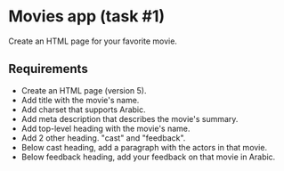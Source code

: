 # Movies app (task #1)

Create an HTML page for your favorite movie.

## Requirements

- Create an HTML page (version 5).
- Add title with the movie's name.
- Add charset that supports Arabic.
- Add meta description that describes the movie's summary.
- Add top-level heading with the movie's name.
- Add 2 other heading. "cast" and "feedback".
- Below cast heading, add a paragraph with the actors in that movie.
- Below feedback heading, add your feedback on that movie in Arabic.
